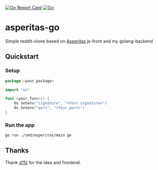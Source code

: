 [![Go Report Card](https://goreportcard.com/badge/github.com/Totus-Floreo/asperitas-on-go)](https://goreportcard.com/report/github.com/Totus-Floreo/asperitas-on-go)
[![Go](https://github.com/Totus-Floreo/asperitas/blob/main/.github/workflows/go.yml/badge.svg)](https://github.com/Totus-Floreo/asperitas/blob/main/.github/workflows/go.yml)
# asperitas-go
Simple reddit-clone based on [Asperitas](https://github.com/d11z/asperitas) js-front and my golang-backend

## Quickstart

### Setup
```go
package <your_package>

import "os"

func <your_func>() {
    Os.Setenv("signature", "<Your_signature>")
    Os.Setenv("port", "<Your_port>")
}
```

### Run the app
```sh
go run ./cmd/asperitas/main.go
```

## Thanks
Thank [d11z](https://github.com/d11z/asperitas) for the idea and frontend.


